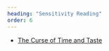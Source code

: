 ```yaml
---
heading: "Sensitivity Reading"
order: 6
---
```

<ul class="list-inner list-disc">
    <li><a href="https://www.thalia.de/shop/home/artikeldetails/A1063857430">The Curse of Time and Taste</a></li>
</ul>